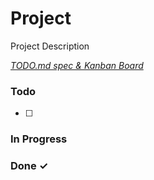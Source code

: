 # Project

Project Description

<em>[TODO.md spec & Kanban Board](https://bit.ly/3fCwKfM)</em>

### Todo

- [ ]   

### In Progress


### Done ✓


